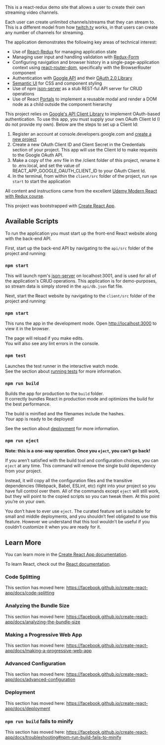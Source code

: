 This is a react-redux demo site that allows a user to create their own streaming video channels. 

Each user can create unlimited channels/streams that they can stream to. This is a different model from how [twitch.tv](https://www.twitch.tv/) works, in that users can create any number of channels for streaming.

The application demonstrates the following key areas of technical interest:

* Use of [React-Redux](https://github.com/reduxjs/react-redux) for managing application state
* Managing user input and handling validation with [Redux-Form](https://redux-form.com/)
* Configuring navigation and browser history in a single-page-application context using [react-router-dom](https://www.npmjs.com/package/react-router-dom), specifically with the BrowserRouter component
* Authentication with [Google API](https://developers.google.com/api-client-library/javascript/reference/referencedocs) and their [OAuth 2.0 Library](https://developers.google.com/api-client-library/javascript/reference/referencedocs#authentication)
* [Semantic UI](https://semantic-ui.com/) for CSS and component styling
* Use of npm [json-server](https://www.npmjs.com/package/json-server) as a stub REST-ful API server for CRUD operations
* Use of React [Portals](https://reactjs.org/docs/portals.html) to implement a reusable modal and render a DOM node as a child outside the component hierarchy

This project relies on [Google's API Client Library](https://developers.google.com/api-client-library/javascript/reference/referencedocs) to implement OAuth-based authentication. To use this app, you must supply your own OAuth Client Id (I do not provide my own). Below are the steps to set up a Client Id:

1. Register an account at console.developers.google.com and [create a new project](https://console.developers.google.com) 
2. Create a new OAuth Client ID and Client Secret in the Credentials section of your project. This app will use the Client Id to make requests to the Google OAuth API.
3. Make a copy of the .env file in the /client folder of this project, rename it to .env.local, and set the value of REACT_APP_GOOGLE_OAUTH_CLIENT_ID to your OAuth Client Id.
4. In the terminal, from within the `client/src` folder of the project, run `npm start` to start the application

All content and instructions came from the excellent [Udemy Modern React with Redux course](https://www.udemy.com/react-redux/).

This project was bootstrapped with [Create React App](https://github.com/facebook/create-react-app).

## Available Scripts

To run the application you must start up the front-end React website along with the back-end API.

First, start up the back-end API by navigating to the `api/src` folder of the project and running:

### `npm start`

This will launch npm's [json-server](https://www.npmjs.com/package/json-server) on localhost:3001, and is used for all of the application's CRUD operations. This application is for demo-purposes, so stream data is simply stored in the `api/db.json` flat file.

Next, start the React website by navigating to the `client/src` folder of the project and running:

### `npm start`

This runs the app in the development mode. Open [http://localhost:3000](http://localhost:3000) to view it in the browser.

The page will reload if you make edits.<br>
You will also see any lint errors in the console.

### `npm test`

Launches the test runner in the interactive watch mode.<br>
See the section about [running tests](https://facebook.github.io/create-react-app/docs/running-tests) for more information.

### `npm run build`

Builds the app for production to the `build` folder.<br>
It correctly bundles React in production mode and optimizes the build for the best performance.

The build is minified and the filenames include the hashes.<br>
Your app is ready to be deployed!

See the section about [deployment](https://facebook.github.io/create-react-app/docs/deployment) for more information.

### `npm run eject`

**Note: this is a one-way operation. Once you `eject`, you can’t go back!**

If you aren’t satisfied with the build tool and configuration choices, you can `eject` at any time. This command will remove the single build dependency from your project.

Instead, it will copy all the configuration files and the transitive dependencies (Webpack, Babel, ESLint, etc) right into your project so you have full control over them. All of the commands except `eject` will still work, but they will point to the copied scripts so you can tweak them. At this point you’re on your own.

You don’t have to ever use `eject`. The curated feature set is suitable for small and middle deployments, and you shouldn’t feel obligated to use this feature. However we understand that this tool wouldn’t be useful if you couldn’t customize it when you are ready for it.

## Learn More

You can learn more in the [Create React App documentation](https://facebook.github.io/create-react-app/docs/getting-started).

To learn React, check out the [React documentation](https://reactjs.org/).

### Code Splitting

This section has moved here: https://facebook.github.io/create-react-app/docs/code-splitting

### Analyzing the Bundle Size

This section has moved here: https://facebook.github.io/create-react-app/docs/analyzing-the-bundle-size

### Making a Progressive Web App

This section has moved here: https://facebook.github.io/create-react-app/docs/making-a-progressive-web-app

### Advanced Configuration

This section has moved here: https://facebook.github.io/create-react-app/docs/advanced-configuration

### Deployment

This section has moved here: https://facebook.github.io/create-react-app/docs/deployment

### `npm run build` fails to minify

This section has moved here: https://facebook.github.io/create-react-app/docs/troubleshooting#npm-run-build-fails-to-minify

